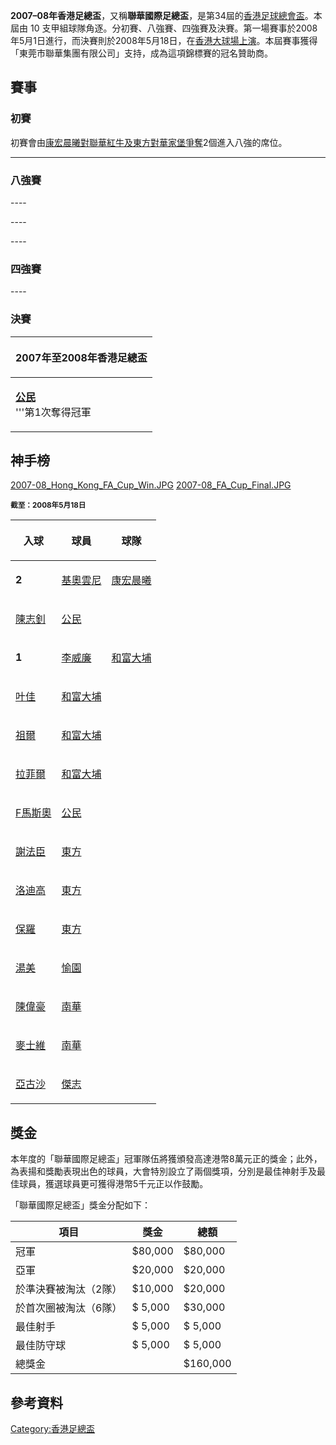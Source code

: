 **2007–08年香港足總盃**，又稱**聯華國際足總盃**，是第34屆的[香港足球總會盃](https://zh.wikipedia.org/wiki/香港足球總會盃 "wikilink")。本屆由
10
支甲組球隊角逐。分初賽、八強賽、四強賽及決賽。第一場賽事於2008年5月1日進行，而決賽則於2008年5月18日，在[香港大球場上演](../Page/香港大球場.md "wikilink")。本屆賽事獲得「東莞市聯華集團有限公司」支持，成為這項錦標賽的冠名贊助商。

## 賽事

### 初賽

初賽會由[康宏晨曦對](https://zh.wikipedia.org/wiki/康宏晨曦 "wikilink")[聯華紅牛及](https://zh.wikipedia.org/wiki/聯華紅牛 "wikilink")[東方對](../Page/東方足球隊.md "wikilink")[華家堡爭奪](https://zh.wikipedia.org/wiki/華家堡 "wikilink")2個進入八強的席位。

-----

### 八強賽

\----

\----

\----

### 四強賽

\----

### 決賽

<table>
<thead>
<tr class="header">
<th><p>2007年至2008年香港足總盃</p></th>
</tr>
</thead>
<tbody>
<tr class="odd">
<td><p><strong><a href="../Page/公民足球隊.md" title="wikilink">公民</a></strong><br />
'''第1次奪得冠軍</p></td>
</tr>
</tbody>
</table>

## 神手榜

[2007-08_Hong_Kong_FA_Cup_Win.JPG](https://zh.wikipedia.org/wiki/File:2007-08_Hong_Kong_FA_Cup_Win.JPG "fig:2007-08_Hong_Kong_FA_Cup_Win.JPG")
[2007-08_FA_Cup_Final.JPG](https://zh.wikipedia.org/wiki/File:2007-08_FA_Cup_Final.JPG "fig:2007-08_FA_Cup_Final.JPG")

**<small>截至：2008年5月18日</small>**

<table>
<thead>
<tr class="header">
<th><p>入球</p></th>
<th><p>球員</p></th>
<th><p>球隊</p></th>
</tr>
</thead>
<tbody>
<tr class="odd">
<td><p><strong>2</strong></p></td>
<td><p><a href="https://zh.wikipedia.org/wiki/基奧雲尼" title="wikilink">基奧雲尼</a></p></td>
<td><p><a href="https://zh.wikipedia.org/wiki/康宏晨曦體育會" title="wikilink">康宏晨曦</a></p></td>
</tr>
<tr class="even">
<td><p><a href="https://zh.wikipedia.org/wiki/陳志釗" title="wikilink">陳志釗</a></p></td>
<td><p><a href="../Page/公民足球隊.md" title="wikilink">公民</a></p></td>
<td></td>
</tr>
<tr class="odd">
<td><p><strong>1</strong></p></td>
<td><p><a href="../Page/李威廉.md" title="wikilink">李威廉</a></p></td>
<td><p><a href="https://zh.wikipedia.org/wiki/和富大埔" title="wikilink">和富大埔</a></p></td>
</tr>
<tr class="even">
<td><p><a href="https://zh.wikipedia.org/wiki/叶佳" title="wikilink">叶佳</a></p></td>
<td><p><a href="https://zh.wikipedia.org/wiki/和富大埔" title="wikilink">和富大埔</a></p></td>
<td></td>
</tr>
<tr class="odd">
<td><p><a href="https://zh.wikipedia.org/wiki/祖爾" title="wikilink">祖爾</a></p></td>
<td><p><a href="https://zh.wikipedia.org/wiki/和富大埔" title="wikilink">和富大埔</a></p></td>
<td></td>
</tr>
<tr class="even">
<td><p><a href="https://zh.wikipedia.org/wiki/拉菲爾" title="wikilink">拉菲爾</a></p></td>
<td><p><a href="https://zh.wikipedia.org/wiki/和富大埔" title="wikilink">和富大埔</a></p></td>
<td></td>
</tr>
<tr class="odd">
<td><p><a href="https://zh.wikipedia.org/wiki/F馬斯奧" title="wikilink">F馬斯奧</a></p></td>
<td><p><a href="../Page/公民足球隊.md" title="wikilink">公民</a></p></td>
<td></td>
</tr>
<tr class="even">
<td><p><a href="https://zh.wikipedia.org/wiki/謝法臣" title="wikilink">謝法臣</a></p></td>
<td><p><a href="../Page/東方足球隊.md" title="wikilink">東方</a></p></td>
<td></td>
</tr>
<tr class="odd">
<td><p><a href="https://zh.wikipedia.org/wiki/洛迪高" title="wikilink">洛迪高</a></p></td>
<td><p><a href="../Page/東方足球隊.md" title="wikilink">東方</a></p></td>
<td></td>
</tr>
<tr class="even">
<td><p><a href="../Page/保羅·軒歷基·米蘭達.md" title="wikilink">保羅</a></p></td>
<td><p><a href="../Page/東方足球隊.md" title="wikilink">東方</a></p></td>
<td></td>
</tr>
<tr class="odd">
<td><p><a href="https://zh.wikipedia.org/wiki/湯美" title="wikilink">湯美</a></p></td>
<td><p><a href="https://zh.wikipedia.org/wiki/愉園" title="wikilink">愉園</a></p></td>
<td></td>
</tr>
<tr class="even">
<td><p><a href="../Page/陳偉豪.md" title="wikilink">陳偉豪</a></p></td>
<td><p><a href="../Page/南華體育會.md" title="wikilink">南華</a></p></td>
<td></td>
</tr>
<tr class="odd">
<td><p><a href="https://zh.wikipedia.org/wiki/麥士維" title="wikilink">麥士維</a></p></td>
<td><p><a href="../Page/南華體育會.md" title="wikilink">南華</a></p></td>
<td></td>
</tr>
<tr class="even">
<td><p><a href="https://zh.wikipedia.org/wiki/亞古沙" title="wikilink">亞古沙</a></p></td>
<td><p><a href="https://zh.wikipedia.org/wiki/傑志" title="wikilink">傑志</a></p></td>
<td></td>
</tr>
</tbody>
</table>

## 獎金

本年度的「聯華國際足總盃」冠軍隊伍將獲頒發高達港幣8萬元正的獎金；此外，為表揚和獎勵表現出色的球員，大會特別設立了兩個獎項，分別是最佳神射手及最佳球員，獲選球員更可獲得港幣5千元正以作鼓勵。

「聯華國際足總盃」獎金分配如下：

| 項目          | 獎金      | 總額       |
| ----------- | ------- | -------- |
| 冠軍          | $80,000 | $80,000  |
| 亞軍          | $20,000 | $20,000  |
| 於準決賽被淘汰（2隊） | $10,000 | $20,000  |
| 於首次圈被淘汰（6隊） | $ 5,000 | $30,000  |
| 最佳射手        | $ 5,000 | $ 5,000  |
| 最佳防守球       | $ 5,000 | $ 5,000  |
| 總獎金         |         | $160,000 |

## 參考資料

[Category:香港足總盃](https://zh.wikipedia.org/wiki/Category:香港足總盃 "wikilink")